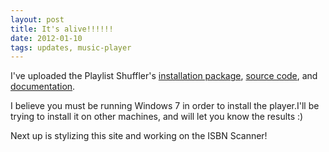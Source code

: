 ```yaml
---
layout: post
title: It's alive!!!!!!
date: 2012-01-10
tags: updates, music-player
---
```


I've uploaded the Playlist Shuffler's <a href="downloads/PlaylistShufflerSetup.zip">installation package</a>, <a href="downloads/PlaylistShufflerSrc.zip">source code</a>, and <a href="sandcastle/Playlist Shuffler/Index.html">documentation</a>.

I believe you must be running Windows 7 in order to install the player.I'll be trying to install it on other machines, and will let you know the results :)

Next up is stylizing this site and working on the ISBN Scanner!